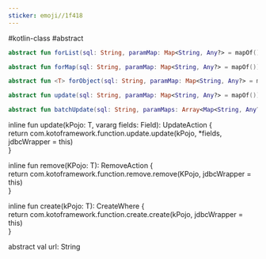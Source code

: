 ```yaml
---
sticker: emoji//1f418
---
```

#kotlin-class #abstract 
```kotlin file:通过传入的sql和Map查询数据列表
abstract fun forList(sql: String, paramMap: Map<String, Any?> = mapOf()): List<Map<String, Any>>  
```

```kotlin file:通过传入的sql和Map查询行数据
abstract fun forMap(sql: String, paramMap: Map<String, Any?> = mapOf()): Map<String, Any>?  
```

```kotlin file:通过传入的sql和Map查询单行数据(支持类型解析)
abstract fun <T> forObject(sql: String, paramMap: Map<String, Any?> = mapOf(), clazz: Class<T>): T?  
```

```kotlin file:根据传入的sql和Map更新数据行
abstract fun update(sql: String, paramMap: Map<String, Any?> = mapOf()): Int
```

  ```kotlin file:根据传入的sql和Map批量执行更新数据行
abstract fun batchUpdate(sql: String, paramMaps: Array<Map<String, Any?>> = arrayOf()): IntArray 
```
 
  
inline fun <reified T : KPojo> update(kPojo: T, vararg fields: Field): UpdateAction<T> {  
    return com.kotoframework.function.update.update(kPojo, *fields, jdbcWrapper = this)  
}  
  
inline fun <reified T : KPojo> remove(KPojo: T): RemoveAction<T> {  
    return com.kotoframework.function.remove.remove(KPojo, jdbcWrapper = this)  
}  
  
inline fun <reified T : KPojo> create(kPojo: T): CreateWhere<T> {  
    return com.kotoframework.function.create.create(kPojo, jdbcWrapper = this)  
}  
  
abstract val url: String